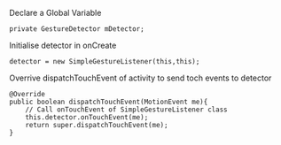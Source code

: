  Declare a Global Variable 
 
    private GestureDetector mDetector;
 
 Initialise detector in onCreate 

    detector = new SimpleGestureListener(this,this);
    
Overrive dispatchTouchEvent of activity to send toch events to detector

    @Override
    public boolean dispatchTouchEvent(MotionEvent me){
        // Call onTouchEvent of SimpleGestureListener class
        this.detector.onTouchEvent(me);
        return super.dispatchTouchEvent(me);
    }
